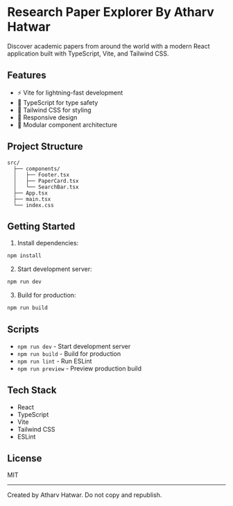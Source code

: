 # Research Paper Explorer By Atharv Hatwar
Discover academic papers from around the world with
a modern React application built with TypeScript, Vite, and Tailwind CSS.

## Features

- ⚡️ Vite for lightning-fast development
- 🔷 TypeScript for type safety
- 🎨 Tailwind CSS for styling
- 📱 Responsive design
- 🧩 Modular component architecture

## Project Structure

```
src/
  ├── components/
  │   ├── Footer.tsx
  │   ├── PaperCard.tsx
  │   └── SearchBar.tsx
  ├── App.tsx
  ├── main.tsx
  └── index.css
```

## Getting Started

1. Install dependencies:
```bash
npm install
```

2. Start development server:
```bash
npm run dev
```

3. Build for production:
```bash
npm run build
```

## Scripts

- `npm run dev` - Start development server
- `npm run build` - Build for production
- `npm run lint` - Run ESLint
- `npm run preview` - Preview production build

## Tech Stack

- React
- TypeScript
- Vite
- Tailwind CSS
- ESLint

## License

MIT

---
Created by Atharv Hatwar. Do not copy and republish.
